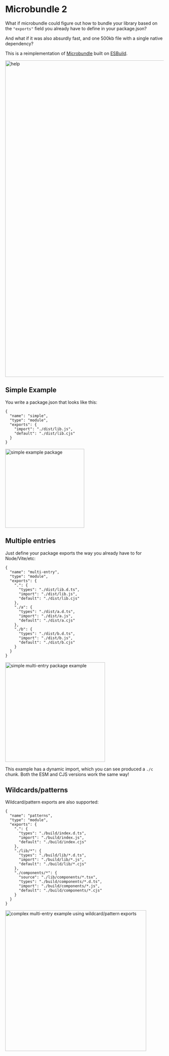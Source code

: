 # Microbundle 2

What if microbundle could figure out how to bundle your library based on the `"exports"` field you already have to define in your package.json?

And what if it was also absurdly fast, and one 500kb file with a single native dependency?

This is a reimplementation of [Microbundle](https://github.com/developit/microbundle)
built on [ESBuild](https://esbuild.github.io).

<img width="1007" alt="help" src="https://github.com/user-attachments/assets/f6e3f477-bb7d-4188-8b4b-6ea7ca1a4d22">


## Simple Example

You write a package.json that looks like this:

```jsonc
{
  "name": "simple",
  "type": "module",
  "exports": {
	"import": "./dist/lib.js",
	"default": "./dist/lib.cjs"
  }
}
```

<img width="251" alt="simple example package" src="https://github.com/user-attachments/assets/8c8b4b1e-aa43-4214-b4bb-4e32b5d856f9">


## Multiple entries

Just define your package exports the way you already have to for Node/Vite/etc:

```jsonc
{
  "name": "multi-entry",
  "type": "module",
  "exports": {
    ".": {
      "types": "./dist/lib.d.ts",
      "import": "./dist/lib.js",
      "default": "./dist/lib.cjs"
    },
    "./a": {
      "types": "./dist/a.d.ts",
      "import": "./dist/a.js",
      "default": "./dist/a.cjs"
    },
    "./b": {
      "types": "./dist/b.d.ts",
      "import": "./dist/b.js",
      "default": "./dist/b.cjs"
    }
  }
}
```

<img width="317" alt="simple multi-entry package example" src="https://github.com/user-attachments/assets/b2de4b6b-a13b-46c6-8940-f678de8b6ddf">

This example has a dynamic import, which you can see produced a `./c` chunk. Both the ESM and CJS versions work the same way!

## Wildcards/patterns

Wildcard/pattern exports are also supported:

```jsonc
{
  "name": "patterns",
  "type": "module",
  "exports": {
    ".": {
      "types": "./build/index.d.ts",
      "import": "./build/index.js",
      "default": "./build/index.cjs"
    },
    "./lib/*": {
      "types": "./build/lib/*.d.ts",
      "import": "./build/lib/*.js",
      "default": "./build/lib/*.cjs"
    },
    "./components/*": {
      "source": "./lib/components/*.tsx",
      "types": "./build/components/*.d.ts",
      "import": "./build/components/*.js",
      "default": "./build/components/*.cjs"
    }
  }
}
```

<img width="448" alt="complex multi-entry example using wildcard/pattern exports" src="https://github.com/user-attachments/assets/36bd84f8-8f1e-4e0d-8af9-970bd9f5c218">

